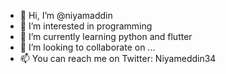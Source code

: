 - 👋 Hi, I’m @niyamaddin
- 👀 I’m interested in programming
- 🌱 I’m currently learning python and flutter
- 💞️ I’m looking to collaborate on ...
- 📫 You can reach me on Twitter: Niyameddin34

<!---
niyamaddin/niyamaddin is a ✨ special ✨ repository because its `README.md` (this file) appears on your GitHub profile.
You can click the Preview link to take a look at your changes.
--->
